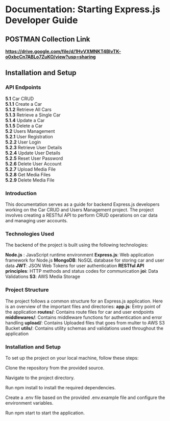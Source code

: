 # Documentation: Starting Express.js Developer Guide

   ## POSTMAN Collection Link 

   
 **https://drive.google.com/file/d/1HvVXMNKT4BIvTK-o0xbcCn7ABLo7ZuKO/view?usp=sharing**
   
  ## Installation and Setup
  

 ### API Endpoints
 
 **5.1**  Car CRUD <br>
**5.1.1** Create a Car <br>
**5.1.2** Retrieve All Cars <br>
**5.1.3** Retrieve a Single Car <br>
**5.1.4** Update a Car <br>
**5.1.5** Delete a Car <br>
**5.2**   Users Management <br>
**5.2.1** User Registration <br>
**5.2.2** User Login <br>
**5.2.3** Retrieve User Details <br>
**5.2.4** Update User Details <br>
**5.2.5** Reset User Password <br>
**5.2.6** Delete User Account <br>
**5.2.7** Upload Media File <br>
**5.2.8** Get Media Files <br>
**5.2.9** Delete Media File <br>

### Introduction
This documentation serves as a guide for backend Express.js developers working on the Car CRUD and Users Management project. The project involves creating a RESTful API to perform CRUD operations on car data and managing user accounts.

### Technologies Used
The backend of the project is built using the following technologies:

**Node.js** : JavaScript runtime environment
**Express.js**: Web application framework for Node.js
**MongoDB**: NoSQL database for storing car and user data
**JWT**: JSON Web Tokens for user authentication
**RESTful API principles**: HTTP methods and status codes for communication
**joi**: Data Validations
**S3**: AWS Media Storage
### Project Structure
The project follows a common structure for an Express.js application. Here is an overview of the important files and directories:
**app.js**: Entry point of the application
**routes/**: Contains route files for car and user endpoints
**middlewares/**: Contains middleware functions for authentication and error handling
**upload/**: Contains Uploaded files that goes from multer to AWS S3 Bucket
**utils/**: Contains utility schemas and validations used throughout the application
### Installation and Setup
To set up the project on your local machine, follow these steps:

Clone the repository from the provided source.

Navigate to the project directory.

Run npm install to install the required dependencies.

Create a .env file based on the provided .env.example file and configure the environment variables.

Run npm start to start the application.

